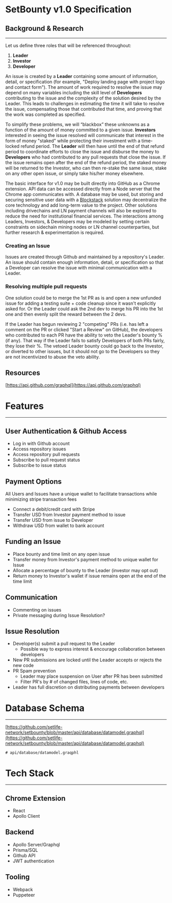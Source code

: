 # SetBounty v1.0 Specification

## Background & Research

---

Let us define three roles that will be referenced throughout:

1. **Leader**
2. **Investor**
3. **Developer**

An issue is created by a **Leader** containing some amount of information, detail, or specification (for example, "Deploy landing page with project logo and contact form"). The amount of work required to resolve the issue may depend on many variables including the skill level of **Developers** contributing to the issue and the complexity of the solution desired by the Leader. This leads to challenges in estimating the time it will take to resolve the issue, compensating those that contributed that time, and proving that the work was completed as specified.

To simplify these problems, we will “blackbox” these unknowns as a function of the amount of money committed to a given issue. **Investors** interested in seeing the issue resolved will communicate that interest in the form of money "staked" while protecting their investment with a time-locked refund period. The **Leader** will then have until the end of that refund period to coordinate efforts to close the issue and disburse the money to **Developers** who had contributed to any pull requests that close the issue. If the issue remains open after the end of the refund period, the staked money will be returned to the Investor, who can then re-stake the same issue, stake on any other open issue, or simply take his/her money elsewhere.

The basic interface for v1.0 may be built directly into GitHub as a Chrome extension. API data can be accessed directly from a Node server that the Chrome app communicates with. A database may be used, but storing and securing sensitive user data with a [Blockstack](http://blockstack.com/) solution may decentralize the core technology and add long-term value to the project. Other solutions including drivechains and LN payment channels will also be explored to reduce the need for institutional financial services. The interactions among Leaders, Investors, & Developers may be modeled by setting certain constraints on sidechain mining nodes or LN channel counterparties, but further research & experimentation is required.

### Creating an Issue

Issues are created through Github and maintained by a repository's Leader. An issue should contain enough information, detail, or specification so that a Developer can resolve the issue with minimal communication with a Leader.

### Resolving multiple pull requests

One solution could be to merge the 1st PR as is and open a new unfunded issue for adding a testing suite + code cleanup since it wasn't explicitly asked for. Or the Leader could ask the 2nd dev to merge his PR into the 1st one and then evenly split the reward between the 2 devs.

If the Leader has begun reviewing 2 "competing" PRs (i.e. has left a comment on the PR or clicked "Start a Review" on GitHub), the developers who contributed to each PR have the ability to veto the Leader's bounty % (if any). That way if the Leader fails to satisfy Developers of both PRs fairly, they lose their %.
The vetoed Leader bounty could go back to the Investor, or diverted to other issues, but it should not go to the Developers so they are not incentivized to abuse the veto ability.

## Resources

[https://api.github.com/graphql](https://api.github.com/graphql)

# Features

---

## User Authentication & Github Access

- Log in with Github account
- Access repository issues
- Access repository pull requests
- Subscribe to pull request status
- Subscribe to issue status

## Payment Options

All Users and Issues have a unique wallet to facilitate transactions while minimizing stripe transaction fees

- Connect a debit/credit card with Stripe
- Transfer USD from Investor payment method to issue
- Transfer USD from issue to Developer
- Withdraw USD from wallet to bank account

## Funding an Issue

- Place bounty and time limit on any open issue
- Transfer money from Investor's payment method to unique wallet for Issue
- Allocate a percentage of bounty to the Leader (investor may opt out)
- Return money to Investor's wallet if issue remains open at the end of the time limit

## Communication

- Commenting on issues
- Private messaging during Issue Resolution?

## Issue Resolution

- Developer(s) submit a pull request to the Leader
    - Possible way to express interest & encourage collaboration between developers
- New PR submissions are locked until the Leader accepts or rejects the new code
- PR Spam prevention
    - Leader may place suspension on User after PR has been submitted
    - Filter PR's by # of changed files, lines of code, etc.
- Leader has full discretion on distributing payments between developers

# Database Schema

---

[https://github.com/setlife-network/setbounty/blob/master/api/database/datamodel.graphql](https://github.com/setlife-network/setbounty/blob/master/api/database/datamodel.graphql)

    # api/database/datamodel.graqphl

# Tech Stack

---

## Chrome Extension

- React
- Apollo Client

## Backend

- Apollo Server/Graphql
- Prisma/SQL
- Github API
- JWT authentication

## Tooling

- Webpack
- Puppeteer
